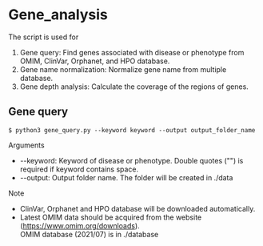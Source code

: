 # Gene_analysis
The script is used for
  1. Gene query: Find genes associated with disease or phenotype from OMIM, ClinVar, Orphanet, and HPO database.
  2. Gene name normalization: Normalize gene name from multiple database.
  3. Gene depth analysis: Calculate the coverage of the regions of genes. 

## Gene query
```
$ python3 gene_query.py --keyword keyword --output output_folder_name
```
Arguments
* --keyword: Keyword of disease or phenotype. Double quotes ("") is required if keyword contains space.
* --output: Output folder name. The folder will be created in ./data

Note
* ClinVar, Orphanet and HPO database will be downloaded automatically.
* Latest OMIM data should be acquired from the website (https://www.omim.org/downloads).  
  OMIM database (2021/07) is in ./database
